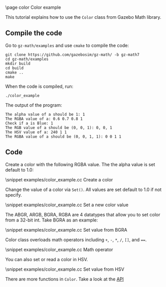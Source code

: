 \page color Color example

This tutorial explains how to use the `Color` class from Gazebo Math library.

## Compile the code

Go to `gz-math/examples` and use `cmake` to compile the code:

```{.sh}
git clone https://github.com/gazebosim/gz-math/ -b gz-math7
cd gz-math/examples
mkdir build
cd build
cmake ..
make
```

When the code is compiled, run:

```{.sh}
./color_example
```

The output of the program:

```{.sh}
The alpha value of a should be 1: 1
The RGBA value of a: 0.6 0.7 0.8 1
Check if a is Blue: 1
The RGB value of a should be (0, 0, 1): 0, 0, 1
The HSV value of a: 240 1 1
The RGBA value of a should be (0, 0, 1, 1): 0 0 1 1
```

## Code

Create a color with the following RGBA value. The the alpha value is set default to 1.0:

\snippet examples/color_example.cc Create a color

Change the value of a color via `Set()`. All values are set default to 1.0 if not specify.

\snippet examples/color_example.cc Set a new color value

The ABGR, ARGB, BGRA, RGBA are 4 datatypes that allow you to set color from a 32-bit int. Take BGRA as an example:

\snippet examples/color_example.cc Set value from BGRA

Color class overloads math operators including `+`, `-`, `*`, `/`, `[]`, and `==`.

\snippet examples/color_example.cc Math operator

You can also set or read a color in HSV.

\snippet examples/color_example.cc Set value from HSV

There are more functions in `Color`. Take a look at the [API](https://gazebosim.org/api/math/7/classgz_1_1math_1_1Color.html)

